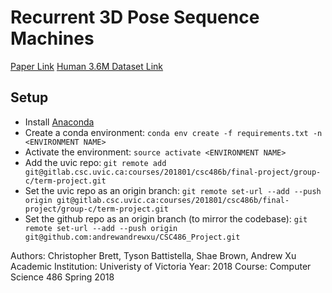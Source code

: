 # Recurrent 3D Pose Sequence Machines

[Paper Link](http://openaccess.thecvf.com/content_cvpr_2017/papers/Lin_Recurrent_3D_Pose_CVPR_2017_paper.pdf)
[Human 3.6M Dataset Link](https://pan.baidu.com/s/1bpvSLBp#list/path=%2F)

## Setup
- Install [Anaconda](https://conda.io/docs/user-guide/install/download.html)
- Create a conda environment: `conda env create -f requirements.txt -n <ENVIRONMENT NAME>`
- Activate the environment: `source activate <ENVIRONMENT NAME>`
- Add the uvic repo: `git remote add git@gitlab.csc.uvic.ca:courses/201801/csc486b/final-project/group-c/term-project.git`
- Set the uvic repo as an origin branch: `git remote set-url --add --push origin git@gitlab.csc.uvic.ca:courses/201801/csc486b/final-project/group-c/term-project.git`
- Set the github repo as an origin branch (to mirror the codebase): `git remote set-url --add --push origin git@github.com:andrewandrewxu/CSC486_Project.git`

Authors: Christopher Brett, Tyson Battistella, Shae Brown, Andrew Xu
Academic Institution: Univeristy of Victoria 
Year: 2018
Course: Computer Science 486 Spring 2018
